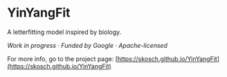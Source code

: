 # YinYangFit
A letterfitting model inspired by biology.

*Work in progress · Funded by Google · Apache-licensed*

For more info, go to the project page:
[https://skosch.github.io/YinYangFit](https://skosch.github.io/YinYangFit)
